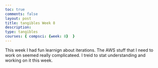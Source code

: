 ```yaml
---
toc: true
comments: false
layout: post
title: tangibles Week 8
description: 
type: tangibles
courses: { compsci: {week: 8}  }
---
```


This week I had fun learnign about iterations. The AWS stuff that I need to work on seemed really complicateed. I treid to stat understanding and working on it this week. 